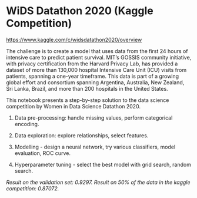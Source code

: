 # WiDS Datathon 2020 (Kaggle Competition) 

https://www.kaggle.com/c/widsdatathon2020/overview


The challenge is to create a model that uses data from the first 24 hours of intensive care to predict patient survival. MIT’s GOSSIS community initiative, with privacy certification from the Harvard Privacy Lab, has provided a dataset of more than 130,000 hospital Intensive Care Unit (ICU) visits from patients, spanning a one-year timeframe. This data is part of a growing global effort and consortium spanning Argentina, Australia, New Zealand, Sri Lanka, Brazil, and more than 200 hospitals in the United States.

This notebook presents a step-by-step solution to the data science competition by Women in Data Science Datathon 2020.

1. Data pre-processing: handle missing values, perform categorical encoding.

2. Data exploration: explore relationships, select features.

3. Modelling - design a neural network, try various classifiers, model evaluation, ROC curve.

4. Hyperparameter tuning - select the best model with grid search, random search. 

*Result on the validation set: 0.9297.*
*Result on 50% of the data in the kaggle competition: 0.87072.*